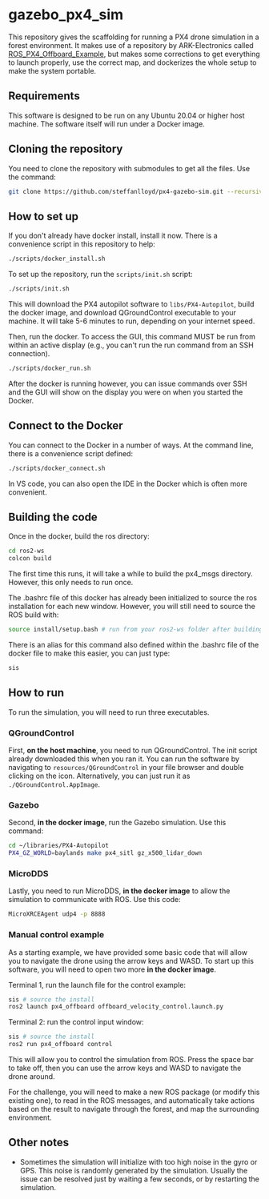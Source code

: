 # gazebo_px4_sim

This repository gives the scaffolding for running a PX4 drone simulation in a forest environment. It makes use of a repository by ARK-Electronics called [ROS_PX4_Offboard_Example](https://github.com/ARK-Electronics/ROS2_PX4_Offboard_Example), but makes some corrections to get everything to launch properly, use the correct map, and dockerizes the whole setup to make the system portable.

## Requirements

This software is designed to be run on any Ubuntu 20.04 or higher host machine. The software itself will run under a Docker image.

## Cloning the repository

You need to clone the repository with submodules to get all the files. Use the command:
```bash
git clone https://github.com/steffanlloyd/px4-gazebo-sim.git --recursive
```

## How to set up

If you don't already have docker install, install it now. There is a convenience script in this repository to help:
```bash
./scripts/docker_install.sh
```

To set up the repository, run the `scripts/init.sh` script:
```bash
./scripts/init.sh
```
This will download the PX4 autopilot software to `libs/PX4-Autopilot`, build the docker image, and download QGroundControl executable to your machine. It will take 5-6 minutes to run, depending on your internet speed.

Then, run the docker. To access the GUI, this command MUST be run from within an active display (e.g., you can't run the run command from an SSH connection).
```bash
./scripts/docker_run.sh
```
After the docker is running however, you can issue commands over SSH and the GUI will show on the display you were on when you started the Docker.

## Connect to the Docker
You can connect to the Docker in a number of ways. At the command line, there is a convenience script defined:
```bash
./scripts/docker_connect.sh
```
In VS code, you can also open the IDE in the Docker which is often more convenient.

## Building the code

Once in the docker, build the ros directory:
```bash
cd ros2-ws
colcon build
```
The first time this runs, it will take a while to build the px4_msgs directory. However, this only needs to run once.

The .bashrc file of this docker has already been initialized to source the ros installation for each new window. However, you will still need to source the ROS build with:
```bash
source install/setup.bash # run from your ros2-ws folder after building.
```
There is an alias for this command also defined within the .bashrc file of the docker file to make this easier, you can just type:
```bash
sis
```

## How to run

To run the simulation, you will need to run three executables.

### QGroundControl
First, **on the host machine**, you need to run QGroundControl. The init script already downloaded this when you ran it. You can run the software by navigating to `resources/QGroundControl` in your file browser and double clicking on the icon. Alternatively, you can just run it as `./QGroundControl.AppImage`.

### Gazebo
Second, **in the docker image**, run the Gazebo simulation. Use this command:
```bash
cd ~/libraries/PX4-Autopilot
PX4_GZ_WORLD=baylands make px4_sitl gz_x500_lidar_down
```

### MicroDDS
Lastly, you need to run MicroDDS, **in the docker image** to allow the simulation to communicate with ROS. Use this code:
```bash
MicroXRCEAgent udp4 -p 8888
```

### Manual control example
As a starting example, we have provided some basic code that will allow you to navigate the drone using the arrow keys and WASD. To start up this software, you will need to open two more **in the docker image**.

Terminal 1, run the launch file for the control example:
```bash
sis # source the install
ros2 launch px4_offboard offboard_velocity_control.launch.py 
```

Terminal 2: run the control input window:
```bash
sis # source the install
ros2 run px4_offboard control
```

This will allow you to control the simulation from ROS. Press the space bar to take off, then you can use the arrow keys and WASD to navigate the drone around.

For the challenge, you will need to make a new ROS package (or modify this existing one), to read in the ROS messages, and automatically take actions based on the result to navigate through the forest, and map the surrounding environment.

## Other notes

 - Sometimes the simulation will initialize with too high noise in the gyro or GPS. This noise is randomly generated by the simulation. Usually the issue can be resolved just by waiting a few seconds, or by restarting the simulation.